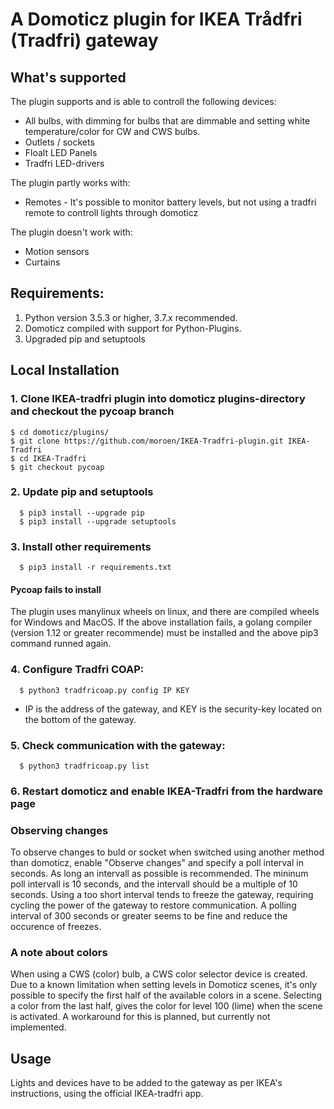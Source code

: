 # A Domoticz plugin for IKEA Trådfri (Tradfri) gateway

## What's supported
The plugin supports and is able to controll the following devices:
- All bulbs, with dimming for bulbs that are dimmable and setting white temperature/color for CW and CWS bulbs.
- Outlets / sockets
- Floalt LED Panels
- Tradfri LED-drivers

The plugin partly works with:
- Remotes - It's possible to monitor battery levels, but not using a tradfri remote to controll lights through domoticz

The plugin doesn't work with:
- Motion sensors
- Curtains

## Requirements:
1. Python version 3.5.3 or higher, 3.7.x recommended. 
2. Domoticz compiled with support for Python-Plugins. 
3. Upgraded pip and setuptools
   

## Local Installation
### 1. Clone IKEA-tradfri plugin into domoticz plugins-directory and checkout the pycoap branch
```
$ cd domoticz/plugins/
$ git clone https://github.com/moroen/IKEA-Tradfri-plugin.git IKEA-Tradfri
$ cd IKEA-Tradfri
$ git checkout pycoap
```

### 2. Update pip and setuptools
```shell
  $ pip3 install --upgrade pip
  $ pip3 install --upgrade setuptools
```

### 3. Install other requirements
```shell
  $ pip3 install -r requirements.txt
```

#### Pycoap fails to install
The plugin uses manylinux wheels on linux, and there are compiled wheels for Windows and MacOS. If the above installation fails, a golang compiler (version 1.12 or greater recommende) must be installed and the above pip3 command runned again.

### 4. Configure Tradfri COAP: 
```shell
  $ python3 tradfricoap.py config IP KEY
```
  * IP is the address of the gateway, and KEY is the security-key located on the bottom of the gateway.

### 5. Check communication with the gateway:
```shell
  $ python3 tradfricoap.py list
```
### 6. Restart domoticz and enable IKEA-Tradfri from the hardware page

### Observing changes
To observe changes to buld or socket when switched using another method than domoticz, enable "Observe changes" and specify a poll interval in seconds. As long an intervall as possible is recommended. The mininum poll intervall is 10 seconds, and the intervall should be a multiple of 10 seconds. Using a too short interval tends to freeze the gateway, requiring cycling the power of the gateway to restore communication. A polling interval of 300 seconds or greater seems to be fine and reduce the occurence of freezes. 

### A note about colors
When using a CWS (color) bulb, a CWS color selector device is created. Due to a known limitation when setting levels in Domoticz scenes, it's only possible to specify the first half of the available colors in a scene. Selecting a color from the last half, gives the color for level 100 (lime) when the scene is activated. A workaround for this is planned, but currently not implemented. 

## Usage
Lights and devices have to be added to the gateway as per IKEA's instructions, using the official IKEA-tradfri app. 
